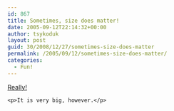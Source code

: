 ```yaml
---
id: 867
title: Sometimes, size does matter!
date: 2005-09-12T22:14:32+00:00
author: tsykoduk
layout: post
guid: 30/2008/12/27/sometimes-size-does-matter
permalink: /2005/09/12/sometimes-size-does-matter/
categories:
  - Fun!
---
```

<p><a href="http://www.bigad.com.au/movie.html">Really!</a></p>


	<p>It is very big, however.</p>
